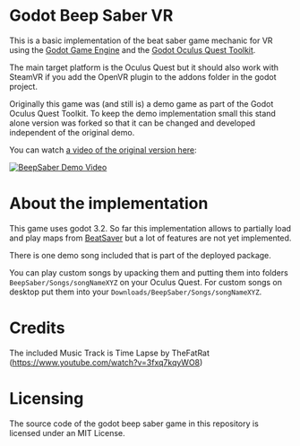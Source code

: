 # Godot Beep Saber VR
This is a basic implementation of the beat saber game mechanic for VR using the [Godot Game Engine](https://godotengine.org/) and the [Godot Oculus Quest Toolkit](https://github.com/NeoSpark314/godot_oculus_quest_toolkit).

The main target platform is the Oculus Quest but it should also work with SteamVR if you add the OpenVR plugin to the addons folder in the godot project.

Originally this game was (and still is) a demo game as part of the Godot Oculus Quest Toolkit. To keep the demo implementation small
this stand alone version was forked so that it can be changed and developed independent of the original demo.

You can watch [a video of the original version here](https://www.youtube.com/watch?v=kg3yiwaphlk):

[![BeepSaber Demo Video](https://raw.githubusercontent.com/NeoSpark314/godot_oculus_quest_toolkit/master/doc/images/showcase/beepsaber.jpg)](https://www.youtube.com/watch?v=kg3yiwaphlk)

# About the implementation
This game uses godot 3.2. So far this implementation allows to partially load and play maps from [BeatSaver](https://beatsaver.com/) but a lot of features are not yet implemented.

There is one demo song included that is part of the deployed package.

You can play custom songs by upacking them and putting them into folders `BeepSaber/Songs/songNameXYZ` on your Oculus Quest.
For custom songs on desktop put them into your `Downloads/BeepSaber/Songs/songNameXYZ`.

# Credits
The included Music Track is Time Lapse by TheFatRat (https://www.youtube.com/watch?v=3fxq7kqyWO8)

# Licensing
The source code of the godot beep saber game in this repository is licensed under an MIT License.